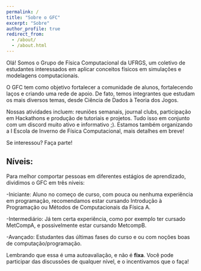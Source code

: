 ```yaml
---
permalink: /
title: "Sobre o GFC"
excerpt: "Sobre"
author_profile: true
redirect_from: 
  - /about/
  - /about.html
---
```


Olá! Somos o Grupo de Física Computacional da UFRGS, um coletivo de estudantes interessados em aplicar conceitos físicos em simulações e modelagens computacionais.

O GFC tem como objetivo fortalecer a comunidade de alunos, fortalecendo laços e criando uma rede de apoio. De fato, temos integrantes que estudam os mais diversos temas, desde Ciência de Dados à Teoria dos Jogos.

Nossas atividades incluem: reuniões semanais, journal clubs, participação em Hackathons e produção de tutoriais e projetos.  Tudo isso em conjunto com um discord muito ativo e informativo ;). Estamos também organizando a I Escola de Inverno de Física Computacional, mais detalhes em breve!

Se interessou? Faça parte!

Níveis:
---------------
Para melhor comportar pessoas em diferentes estágios de aprendizado, dividimos o GFC em três níveis:

-Iniciante: Aluno no começo de curso, com pouca ou nenhuma experiência em programação, recomendamos estar cursando Introdução à Programação ou Métodos de Computacionais da Física A.

-Intermediário: Já tem certa experiência, como por exemplo ter cursado MetCompA, e possivelmente estar cursando MetcompB.

-Avançado: Estudantes das últimas fases do curso e ou com noções boas de computação/programação.

Lembrando que essa é uma autoavaliação, e não é **fixa**. Você pode participar das discussões de qualquer nível, e o incentivamos que o faça!
